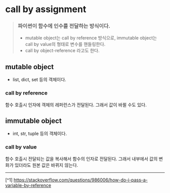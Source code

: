 # call by assignment
> ### 파이썬이 함수에 인수를 전달하는 방식이다.
> - mutable object는 call by reference 방식으로, immutable object는 call by value의 형태로 변수를 핸들링한다.
> - call by object-reference 라고도 한다.

## mutable object
- list, dict, set 등의 객체이다.

### call by reference
함수 호출시 인자에 객체의 레퍼런스가 전달된다. 그래서 값이 바뀔 수도 있다.

## immutable object
- int, str, tuple 등의 객체이다. 

### call by value
함수 호출시 전달되는 값을 복사해서 함수의 인자로 전달된다. 그래서 내부에서 값의 변화가 있더라도 원본 값은 바뀌지 않는다.

---

[^1] https://stackoverflow.com/questions/986006/how-do-i-pass-a-variable-by-reference
